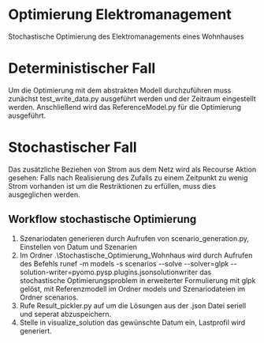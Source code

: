 # Optimierung Elektromanagement
Stochastische Optimierung des Elektromanagements eines Wohnhauses

# Deterministischer Fall
Um die Optimierung mit dem abstrakten Modell durchzuführen muss zunächst
test_write_data.py ausgeführt werden und der Zeitraum eingestellt werden.
Anschließend wird das ReferenceModel.py für die Optimierung ausgeführt.

# Stochastischer Fall
Das zusätzliche Beziehen von Strom aus dem Netz wird als Recourse Aktion gesehen:
Falls nach Realisierung des Zufalls zu einem Zeitpunkt zu wenig Strom vorhanden 
ist um die Restriktionen zu erfüllen, muss dies ausgeglichen werden.

## Workflow stochastische Optimierung
1. Szenariodaten generieren durch Aufrufen von scenario_generation.py, Einstellen von Datum und Szenarien
2. Im Ordner .\Stochastische_Optimierung_Wohnhaus  wird durch Aufrufen des Befehls
 runef -m models -s scenarios --solve --solver=glpk --solution-writer=pyomo.pysp.plugins.jsonsolutionwriter
das stochastische Optimierungsproblem in erweiterter Formulierung mit glpk gelöst, mit Referenzmodell im Ordner models und
Szenariodateien im Ordner scenarios.
3. Rufe Result_pickler.py auf um die Lösungen aus der .json Datei seriell und seperat abzuspeichern.
4. Stelle in visualize_solution das gewünschte Datum ein, Lastprofil wird generiert. 
